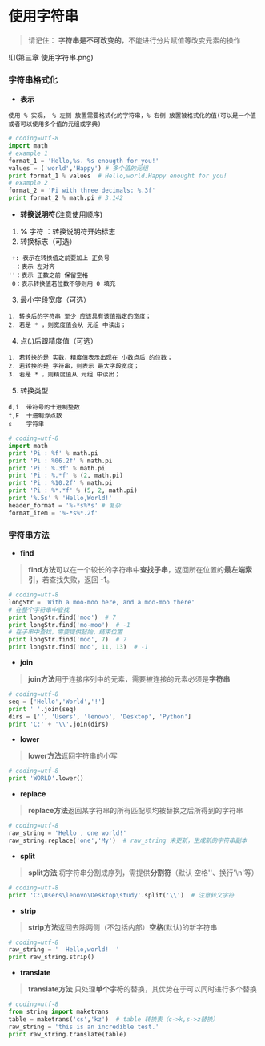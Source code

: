 # 使用字符串  
> 请记住： **字符串是不可改变的**，不能进行分片赋值等改变元素的操作  

![](第三章 使用字符串.png)
### 字符串格式化  
* **表示**
```text
使用 % 实现， % 左侧 放置需要格式化的字符串，% 右侧 放置被格式化的值(可以是一个值或者可以使用多个值的元组或字典) 
```
```python
# coding=utf-8
import math
# example 1
format_1 = 'Hello,%s. %s enougth for you!'
values = ('world','Happy') # 多个值的元组
print format_1 % values  # Hello,world.Happy enought for you!
# example 2
format_2 = 'Pi with three decimals: %.3f'
print format_2 % math.pi # 3.142  
```  

* **转换说明符**(注意使用顺序)  
1) **%** 字符 ：转换说明符开始标志  
2) 转换标志（可选）  
```text
 +: 表示在转换值之前要加上 正负号  
 -：表示 左对齐  
''：表示 正数之前 保留空格  
 0：表示转换值若位数不够则用 0 填充 
``` 
3) 最小字段宽度（可选）  
```text
1. 转换后的字符串 至少 应该具有该值指定的宽度；
2. 若是 * ，则宽度值会从 元组 中读出；
```
4) 点(.)后跟精度值（可选）  
```text
1. 若转换的是 实数，精度值表示出现在 小数点后 的位数；
2. 若转换的是 字符串，则表示 最大字段宽度；
3. 若是 * ，则精度值从 元组 中读出；
```
5) 转换类型
```text
d,i  带符号的十进制整数
f,F  十进制浮点数
s    字符串
```
```python
# coding=utf-8
import math
print 'Pi : %f' % math.pi
print 'Pi : %06.2f' % math.pi
print 'Pi : %.3f' % math.pi
print 'Pi : %.*f' % (2, math.pi)
print 'Pi : %10.2f' % math.pi
print 'Pi : %*.*f' % (5, 2, math.pi)
print '%.5s' % 'Hello,World!'
header_format = '%-*s%*s' # 复杂
format_item = '%-*s%*.2f'
```

### 字符串方法  
* **find**  
>  **find方法**可以在一个较长的字符串中**查找子串**，返回所在位置的**最左端索引**，若查找失败，返回 **-1**。  
```python
# coding=utf-8
longStr = 'With a moo-moo here, and a moo-moo there'
# 在整个字符串中查找
print longStr.find('moo')  # 7
print longStr.find('mo-moo')  # -1
# 在子串中查找，需要提供起始、结束位置
print longStr.find('moo', 7)  # 7
print longStr.find('moo', 11, 13)  # -1
```
* **join**  
>  **join方法**用于连接序列中的元素，需要被连接的元素必须是**字符串**  
```python
# coding=utf-8
seq = ['Hello','World','!']
print ' '.join(seq)
dirs = ['', 'Users', 'lenovo', 'Desktop', 'Python']
print 'C:' + '\\'.join(dirs)
```
* **lower**  
> **lower方法**返回字符串的小写  
```python
# coding=utf-8
print 'WORLD'.lower()
```
* **replace**  
> **replace方法**返回某字符串的所有匹配项均被替换之后所得到的字符串  
```python
# coding=utf-8
raw_string = 'Hello , one world!'
raw_string.replace('one','My')  # raw_string 未更新，生成新的字符串副本
```
* **split**  
> **split方法** 将字符串分割成序列，需提供**分割符**（默认 空格''、换行'\n'等）  
```python
# coding=utf-8
print 'C:\Users\lenovo\Desktop\study'.split('\\')  # 注意转义字符
```
* **strip**  
> **strip方法**返回去除两侧（不包括内部）**空格**(默认)的新字符串  
```python
# coding=utf-8
raw_string = '  Hello,world!  '
print raw_string.strip()
```
* **translate**  
> **translate方法** 只处理**单个字符**的替换，其优势在于可以同时进行多个替换  
```python
# coding=utf-8
from string import maketrans
table = maketrans('cs','kz')  # table 转换表（c->k,s->z替换）
raw_string = 'this is an incredible test.'
print raw_string.translate(table)
```
